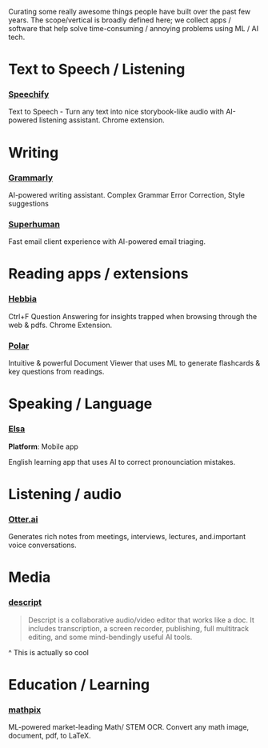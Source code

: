 Curating some really awesome things people have built over the past few years. The scope/vertical is broadly defined here; we collect apps / software that help solve time-consuming / annoying problems using ML / AI tech.
# Text to Speech / Listening

### [Speechify](https://speechify.com) 

Text to Speech - Turn any text into nice storybook-like audio with AI-powered listening assistant. Chrome extension.

# Writing 

### [Grammarly](https://grammarly.com)

AI-powered writing assistant. Complex Grammar Error Correction, Style suggestions

### [Superhuman](https://superhuman.com)

Fast email client experience with AI-powered email triaging.


# Reading apps / extensions

### [Hebbia](https://hebbia.ai)
Ctrl+F Question Answering for insights trapped when browsing through the web & pdfs. Chrome Extension.

### [Polar](https://getpolarized.io)

Intuitive & powerful Document Viewer that uses ML to generate flashcards & key questions from readings.


# Speaking / Language 

### [Elsa](https://elsaspeak.com/en/)

**Platform**: Mobile app

English learning app that uses AI to correct pronounciation mistakes. 


# Listening / audio
### [Otter.ai](https://otter.ai)

Generates rich notes from meetings, interviews, lectures, and.important voice conversations.

# Media 
### [descript](https://descri.pt/)

> Descript is a collaborative audio/video editor that works like a doc. It includes transcription, a screen recorder, publishing, full multitrack editing, and some mind-bendingly useful AI tools.

^ This is actually so cool

# Education / Learning
### [mathpix](https://mathpix.com)
ML-powered market-leading Math/ STEM OCR. Convert any math image, document, pdf, to LaTeX.
